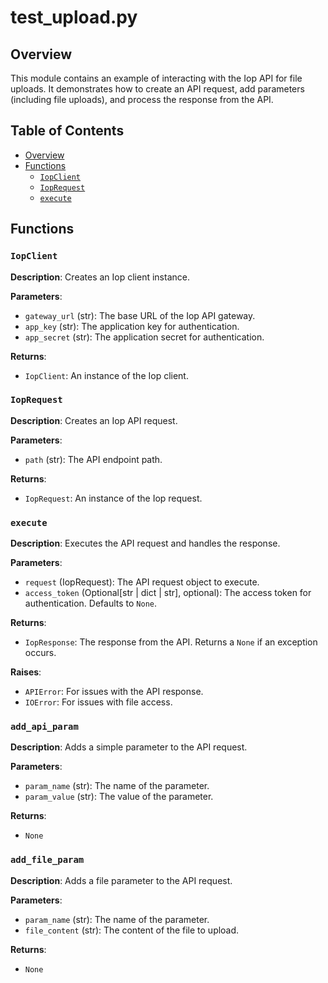 # test_upload.py

## Overview

This module contains an example of interacting with the Iop API for file uploads. It demonstrates how to create an API request, add parameters (including file uploads), and process the response from the API.

## Table of Contents

* [Overview](#overview)
* [Functions](#functions)
    * [`IopClient`](#iopclient)
    * [`IopRequest`](#ioprequest)
    * [`execute`](#execute)


## Functions

### `IopClient`

**Description**: Creates an Iop client instance.

**Parameters**:
- `gateway_url` (str): The base URL of the Iop API gateway.
- `app_key` (str): The application key for authentication.
- `app_secret` (str): The application secret for authentication.

**Returns**:
- `IopClient`: An instance of the Iop client.


### `IopRequest`

**Description**: Creates an Iop API request.

**Parameters**:
- `path` (str): The API endpoint path.


**Returns**:
- `IopRequest`: An instance of the Iop request.


### `execute`

**Description**: Executes the API request and handles the response.

**Parameters**:
- `request` (IopRequest): The API request object to execute.
- `access_token` (Optional[str | dict | str], optional): The access token for authentication. Defaults to `None`.


**Returns**:
- `IopResponse`: The response from the API.  Returns a `None` if an exception occurs.


**Raises**:
- `APIError`: For issues with the API response.
- `IOError`: For issues with file access.


### `add_api_param`

**Description**: Adds a simple parameter to the API request.

**Parameters**:
- `param_name` (str): The name of the parameter.
- `param_value` (str): The value of the parameter.


**Returns**:
- `None`



### `add_file_param`

**Description**: Adds a file parameter to the API request.

**Parameters**:
- `param_name` (str): The name of the parameter.
- `file_content` (str): The content of the file to upload.


**Returns**:
- `None`